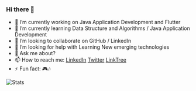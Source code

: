 ### Hi there 👋

- 🔭 I’m currently working on  Java Application Development and Flutter
- 🌱 I’m currently learning Data Structure and Algorithms / Java Application Development
- 👯 I’m looking to collaborate on GitHub / LinkedIn
- 🤔 I’m looking for help with Learning New emerging technologies
- 💬 Ask me about?
- 📫 How to reach me: <a href="https://www.linkedin.com/in/hassan-yosuf-44450a180/">LinkedIn</a>  <a href="https://twitter.com/HassanYosuf2">Twitter</a> <a href="https://linktr.ee/HassanYosuf">LinkTree</a>
- ⚡ Fun fact: 🎮🎶

<img src="https://github-readme-stats.vercel.app/api?username=HassanYosuf&&show_icons=true&title_color=ffffff&icon_color=bb2acf&text_color=daf7dc&bg_color=151514" alt="Stats">
